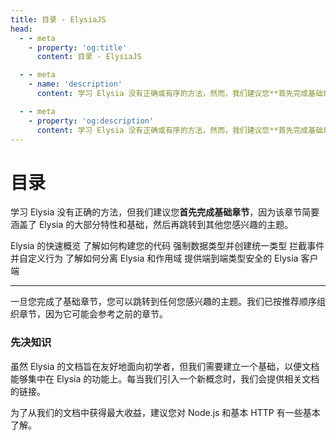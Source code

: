 ```yaml
---
title: 目录 - ElysiaJS
head:
  - - meta
    - property: 'og:title'
      content: 目录 - ElysiaJS

  - - meta
    - name: 'description'
      content: 学习 Elysia 没有正确或有序的方法，然而，我们建议您**首先完成基础章节**，因为该章节简要涵盖了 Elysia 的大部分特性和基础，然后再跳转到其他您感兴趣的主题。一旦您完成了基础章节，您可以跳转到任何您感兴趣的主题。然而，我们建议按照章节的顺序进行，因为它可能会参考之前的章节。

  - - meta
    - property: 'og:description'
      content: 学习 Elysia 没有正确或有序的方法，然而，我们建议您**首先完成基础章节**，因为该章节简要涵盖了 Elysia 的大部分特性和基础，然后再跳转到其他您感兴趣的主题。一旦您完成了基础章节，您可以跳转到任何您感兴趣的主题。然而，我们建议按照章节的顺序进行，因为它可能会参考之前的章节。
---
```


<script setup>
    import Card from './components/nearl/card.vue'
    import Deck from './components/nearl/card-deck.vue'
</script>

# 目录
学习 Elysia 没有正确的方法，但我们建议您**首先完成基础章节**，因为该章节简要涵盖了 Elysia 的大部分特性和基础，然后再跳转到其他您感兴趣的主题。

<Deck>
	<Card title="备忘单" href="/integrations/cheat-sheet">
	    Elysia 的快速概览
	</Card>
    <Card title="最佳实践" href="/essential/best-practice">
        了解如何构建您的代码
    </Card>
    <Card title="验证" href="/essential/validation">
        强制数据类型并创建统一类型
    </Card>
    <Card title="生命周期" href="/essential/life-cycle">
        拦截事件并自定义行为
    </Card>
    <Card title="插件与作用域" href="/essential/plugin">
        了解如何分离 Elysia 和作用域
    </Card>
    <Card title="伊甸园" href="/eden/overview">
        提供端到端类型安全的 Elysia 客户端
    </Card>
</Deck>

---

一旦您完成了基础章节，您可以跳转到任何您感兴趣的主题。我们已按推荐顺序组织章节，因为它可能会参考之前的章节。

### 先决知识
虽然 Elysia 的文档旨在友好地面向初学者，但我们需要建立一个基础，以便文档能够集中在 Elysia 的功能上。每当我们引入一个新概念时，我们会提供相关文档的链接。

为了从我们的文档中获得最大收益，建议您对 Node.js 和基本 HTTP 有一些基本了解。
